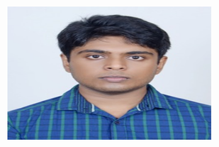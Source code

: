 <!-- ---
title: PAGE TITLE HERE
layout: template
filename: about.md
---  -->
<!-- ![](https://github.com/SinhaSaptarshi/sinhasaptarshi.github.io/blob/master/DSC_5798%20.jpg?raw=true ) -->
<img align="left" width="460" height="300" src="https://github.com/SinhaSaptarshi/sinhasaptarshi.github.io/blob/master/DSC_5798%20.jpg?raw=true">
